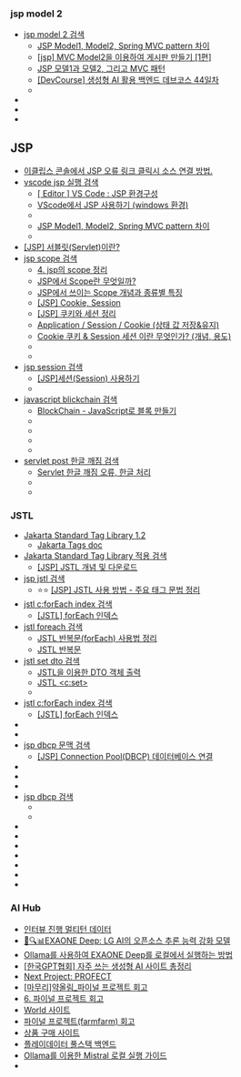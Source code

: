 ### jsp model 2
- [jsp model 2 검색](https://www.google.com/search?q=jsp+model+2&oq=jsp+model+2&gs_lcrp=EgZjaHJvbWUyCAgAEEUYHhg5MgcIARAAGIAEMgYIAhAAGB4yBggDEAAYHjIGCAQQABgeMgYIBRAAGB4yBggGEAAYHjIGCAcQABgeMgYICBAAGB4yBggJEAAYHtIBCDY5OTNqMGo3qAIAsAIA&sourceid=chrome&ie=UTF-8)
  - [JSP Model1, Model2, Spring MVC pattern 차이](https://velog.io/@chamroro/JSP-Model1-Model2-Spring-MVC-pattern-%EC%B0%A8%EC%9D%B4)
  - [[jsp] MVC Model2을 이용하여 게시판 만들기 [1편]](https://leeprogramer.tistory.com/35)
  - [JSP 모델1과 모델2, 그리고 MVC 패턴](https://hsp1116.tistory.com/9)
  - [[DevCourse] 생성형 AI 활용 백엔드 데브코스 44일차](https://codingga-dingga.tistory.com/386)
  - []()
- []()
- []()
- []()


## JSP
- [이클립스 콘솔에서 JSP 오류 링크 클릭시 소스 연결 방법.](https://macdev.tistory.com/170)
- [vscode jsp 실행 검색](https://www.google.com/search?q=vscode+jsp+%EC%8B%A4%ED%96%89&oq=vscode+jsp+&gs_lcrp=EgZjaHJvbWUqBwgBEAAYgAQyBggAEEUYOTIHCAEQABiABDIHCAIQABiABDIHCAMQABiABDIHCAQQABiABDIHCAUQABiABDIHCAYQABiABDIHCAcQABiABDIHCAgQABiABDIHCAkQABiABNIBCDQxOTBqMGo3qAIAsAIA&sourceid=chrome&ie=UTF-8#vhid=zephyr:0&vssid=atritem-https://plogds.tistory.com/995)
  - [[ Editor ] VS Code : JSP 환경구성](https://nevertrustbrutus.tistory.com/245)
  - [VScode에서 JSP 사용하기 (windows 환경)](https://pro-train.tistory.com/16)
  - []()
  - [JSP Model1, Model2, Spring MVC pattern 차이](https://velog.io/@chamroro/JSP-Model1-Model2-Spring-MVC-pattern-%EC%B0%A8%EC%9D%B4)
  - []()
- [[JSP] 서블릿(Servlet)이란?](https://mangkyu.tistory.com/14)
- [jsp scope 검색](https://www.google.com/search?q=jsp+scope&oq=jsp+scope+&gs_lcrp=EgZjaHJvbWUyCAgAEEUYHhg5MgYIARAAGB4yBggCEAAYHjIGCAMQABgeMgYIBBAAGB4yBggFEAAYHjIGCAYQABgeMgYIBxAAGB4yCAgIEAAYBRgeMggICRAAGAUYHtIBCDMyMDJqMGo3qAIAsAIA&sourceid=chrome&ie=UTF-8)
  - [4. jsp의 scope 정리](https://doitnow-man.tistory.com/entry/JSP-4-jsp%EC%9D%98-scope-%EC%A0%95%EB%A6%AC)
  - [JSP에서 Scope란 무엇일까?](https://wrd6774.tistory.com/16)
  - [JSP에서 쓰이는 Scope 개념과 종류별 특징](https://jjungslife.tistory.com/19)
  - [[JSP] Cookie, Session](https://ej-development-note.tistory.com/94)
  - [[JSP] 쿠키와 세션 정리](https://onevely.tistory.com/20)
  - [ Application / Session / Cookie (상태 값 저장&유지)](https://yeonee3219.tistory.com/150)
  - [ Cookie 쿠키 & Session 세션 이란 무엇인가? (개념, 용도)](https://creamilk88.tistory.com/101)
  - []()
  - []()
- [jsp session 검색](https://www.google.com/search?q=jsp+session&oq=jsp+session&gs_lcrp=EgZjaHJvbWUyBggAEEUYOTIHCAEQABiABDIHCAIQABiABDIHCAMQABiABDIHCAQQABiABDIHCAUQABiABDIHCAYQABiABDIGCAcQABgeMgYICBAAGB4yBggJEAAYHtIBCDIyNzlqMGo3qAIAsAIA&sourceid=chrome&ie=UTF-8)
  - [[JSP]세션(Session) 사용하기](https://m.blog.naver.com/hj_kim97/222574518040)
  - []()
- [javascript blickchain 검색](https://www.google.com/search?q=javascript+blickchain&oq=javascript+blickchain&gs_lcrp=EgZjaHJvbWUyBggAEEUYOTIJCAEQABgNGIAEMggIAhAAGA0YHjIICAMQABgNGB4yCAgEEAAYDRgeMggIBRAAGA0YHjIICAYQABgNGB4yCAgHEAAYDRgeMgoICBAAGAgYDRgeMgoICRAAGAgYDRge0gEIODcxNWowajeoAgCwAgA&sourceid=chrome&ie=UTF-8)
  - [BlockChain - JavaScript로 블록 만들기](https://bitkunst.tistory.com/entry/BlockChain-%EB%B8%94%EB%A1%9D-%EB%A7%8C%EB%93%A4%EA%B8%B0-1)
  - []()
  - []()
  - []()
  - []()
- [servlet post 한글 깨짐 검색](https://www.google.com/search?q=servlet+post+%ED%95%9C%EA%B8%80+%EA%B9%A8%EC%A7%90&oq=sevlet+post+&gs_lcrp=EgZjaHJvbWUqCAgCEAAYDRgeMgYIABBFGDkyCAgBEAAYDRgeMggIAhAAGA0YHjIICAMQABgNGB4yCAgEEAAYDRgeMggIBRAAGA0YHjIICAYQABgNGB4yCAgHEAAYDRgeMggICBAAGA0YHjIICAkQABgNGB7SAQg2Njk1ajBqN6gCALACAA&sourceid=chrome&ie=UTF-8)
  - [Servlet 한글 깨짐 오류, 한글 처리](https://kgvovc.tistory.com/34)
  - []()
  - []()



### JSTL
- [Jakarta Standard Tag Library 1.2](https://jakarta.ee/specifications/tags/1.2/)
  - [Jakarta Tags doc](https://jakarta.ee/specifications/tags/1.2/tagdocs/)
- [Jakarta Standard Tag Library 적용 검색](https://www.google.com/search?q=Jakarta+Standard+Tag+Library+%EC%A0%81%EC%9A%A9&newwindow=1&sca_esv=2b30a2d6adf9d914&ei=Q1e1aK2yB4XP1e8P4fGrkQM&ved=0ahUKEwjt34_WkLePAxWFZ_UHHeH4KjIQ4dUDCBA&uact=5&oq=Jakarta+Standard+Tag+Library+%EC%A0%81%EC%9A%A9&gs_lp=Egxnd3Mtd2l6LXNlcnAiI0pha2FydGEgU3RhbmRhcmQgVGFnIExpYnJhcnkg7KCB7JqpMgUQIRigATIFECEYoAEyBRAhGKABMgUQIRigAUj5GFDTA1jSF3ACeAGQAQCYAbQCoAGLD6oBBTItNi4xuAEDyAEA-AEBmAIFoALVBsICChAAGLADGNYEGEfCAgcQABiABBgTwgIGEAAYExgemAMAiAYBkAYKkgcHMi4wLjIuMaAH2h2yBwUyLTIuMbgHzgbCBwMwLjXIBwk&sclient=gws-wiz-serp)
  - [[JSP] JSTL 개념 및 다운로드](https://blog.naver.com/lgr0406/221721466381)
- [jsp jstl 검색](https://www.google.com/search?q=jsp+jstl&oq=jsp+jstl&gs_lcrp=EgZjaHJvbWUqBwgAEAAYgAQyBwgAEAAYgAQyBwgBEAAYgAQyBwgCEAAYgAQyBggDEAAYHjIGCAQQABgeMgYIBRBFGDwyBggGEEUYPDIGCAcQRRg90gEINTUzOGowajeoAgCwAgA&sourceid=chrome&ie=UTF-8)
  - ⭐⭐ [[JSP] JSTL 사용 방법 - 주요 태그 문법 정리](https://atoz-develop.tistory.com/entry/JSP-JSTL-%EC%82%AC%EC%9A%A9-%EB%B0%A9%EB%B2%95-%EC%A3%BC%EC%9A%94-%ED%83%9C%EA%B7%B8-%EB%AC%B8%EB%B2%95-%EC%A0%95%EB%A6%AC)
- [jstl c:forEach index 검색](https://www.google.com/search?q=jstl+c%3AforEach+index&oq=jstl+c%3AforEach+index&gs_lcrp=EgZjaHJvbWUyBggAEEUYOdIBCTQwNzA4ajBqN6gCALACAA&sourceid=chrome&ie=UTF-8)
  - [[JSTL] forEach 인덱스](https://bangyee.tistory.com/12)
- [jstl foreach 검색](https://www.google.com/search?q=jstl+foreach&oq=jstl+foreach&gs_lcrp=EgZjaHJvbWUqBwgAEAAYgAQyBwgAEAAYgAQyBwgBEAAYgAQyBwgCEAAYgAQyBwgDEAAYgAQyBwgEEAAYgAQyBwgFEAAYgAQyBwgGEAAYgAQyBggHEEUYPdIBCTEwNzA1ajBqN6gCALACAA&sourceid=chrome&ie=UTF-8)
  - [JSTL 반복문(forEach) 사용법 정리](https://thefif19wlsvy.tistory.com/61)
  - [JSTL 반복문](https://thefif19wlsvy.tistory.com/61)
- [jstl set dto 검색](https://www.google.com/search?q=jstl+set+dto&newwindow=1&sca_esv=fcb56211a55ba89b&ei=f122aMqREqmM2roPgLOQuQg&ved=0ahUKEwiKzZ7hirmPAxUphlYBHYAZJIcQ4dUDCBA&oq=jstl+set+dto&gs_lp=Egxnd3Mtd2l6LXNlcnAiDGpzdGwgc2V0IGR0bzILEAAYgAQYsAMYogQyCBAAGLADGO8FMggQABiwAxjvBTILEAAYgAQYsAMYogQyCBAAGLADGO8FSKMIUABYAHABeACQAQCYAQCgAQCqAQC4AQzIAQCYAgGgAgaYAwCIBgGQBgWSBwExoAcAsgcAuAcAwgcDMi0xyAcF&sclient=gws-wiz-serp)
  - [JSTL을 이용한 DTO 객체 출력](https://languagestory.tistory.com/35)
  - [JSTL <c:set>](https://k-develpoper.tistory.com/14)
  - []()
- [jstl c:forEach index 검색](https://www.google.com/search?q=jstl+c%3AforEach+index&oq=jstl+c%3AforEach+index&gs_lcrp=EgZjaHJvbWUyBggAEEUYOdIBCTQwNzA4ajBqN6gCALACAA&sourceid=chrome&ie=UTF-8)
  - [[JSTL] forEach 인덱스](https://bangyee.tistory.com/12)
- []()
- []()
- [jsp dbcp 문맥 검색](https://www.google.com/search?q=jsp+dbcp+%EB%AC%B8%EB%A7%A5&oq=jsp+dbcp+%EB%AC%B8%EB%A7%A5&gs_lcrp=EgZjaHJvbWUyBggAEEUYOTIHCAEQIRigATIHCAIQIRigATIHCAMQIRigATIHCAQQIRigAdIBCDQ1NDNqMGo3qAIAsAIA&sourceid=chrome&ie=UTF-8)
  - [[JSP] Connection Pool(DBCP) 데이터베이스 연결](https://velog.io/@owozz/JSP-Connection-PoolDBCP-%EB%8D%B0%EC%9D%B4%ED%84%B0%EB%B2%A0%EC%9D%B4%EC%8A%A4-%EC%97%B0%EA%B2%B0)
- []()
- []()
- []()
- [jsp dbcp 검색](https://www.google.com/search?q=jsp+dbcp&oq=jsp+dbcp&gs_lcrp=EgZjaHJvbWUyBggAEEUYOTIHCAEQIRigATIHCAIQIRigAdIBCDQyMjVqMGo3qAIAsAIA&sourceid=chrome&ie=UTF-8)
  - []()
  - []()
- []()
- []()
- []()
- []()
- []()
- []()
- []()

### AI Hub
- [인터뷰 진행 멀티턴 데이터](https://www.aihub.or.kr/aihubdata/data/view.do?pageIndex=1&currMenu=115&topMenu=100&srchOptnCnd=OPTNCND001&searchKeyword=&srchDetailCnd=DETAILCND001&srchOrder=ORDER001&srchPagePer=80&srchDataRealmCode=REALM002&aihubDataSe=data&dataSetSn=71860)
- [🤖🔍📊EXAONE Deep: LG AI의 오픈소스 추론 능력 강화 모델](https://fornewchallenge.tistory.com/entry/%F0%9F%A4%96%F0%9F%94%8D%F0%9F%93%8AEXAONE-Deep-LG-AI%EC%9D%98-%EC%98%A4%ED%94%88%EC%86%8C%EC%8A%A4-%EC%B6%94%EB%A1%A0-%EB%8A%A5%EB%A0%A5-%EA%B0%95%ED%99%94-%EB%AA%A8%EB%8D%B8)
- [Ollama를 사용하여 EXAONE Deep를 로컬에서 실행하는 방법](https://apidog.com/kr/blog/run-exaone-deep-with-ollama-kr/)
- [[한국GPT협회] 자주 쓰는 생성형 AI 사이트 총정리](https://contents.premium.naver.com/market/note/contents/240428210518074zl)
- [Next Project: PROFECT](https://profect.goorm.io/showcase)
- [[마무리]약올림_파이널 프로젝트 회고](https://hazel-developer.tistory.com/149)
- [6. 파이널 프로젝트 회고](https://jnaa.tistory.com/entry/6-%ED%8C%8C%EC%9D%B4%EB%84%90-%ED%94%84%EB%A1%9C%EC%A0%9D%ED%8A%B8-%ED%9A%8C%EA%B3%A0-1)
- [World 사이트 ](https://github.com/jnaacode/helloworld/tree/main?tab=readme-ov-file)
- [파이널 프로젝트(farmfarm) 회고](https://nanazzoo.github.io/posts/%ED%8C%8C%EC%9D%B4%EB%84%90-%ED%94%84%EB%A1%9C%EC%A0%9D%ED%8A%B8(FarmFarm)-%ED%9A%8C%EA%B3%A0/)
- [상품 구매 사이트](https://whiteclouds-dev.tistory.com/33)
- [플레이데이터 풀스택 백엔드 ](https://velog.io/@lavella/%ED%94%8C%EB%A0%88%EC%9D%B4%EB%8D%B0%EC%9D%B4%ED%84%B0-%ED%92%80%EC%8A%A4%ED%83%9D-%EB%B0%B1%EC%97%94%EB%93%9C-9%EA%B8%B0-9%EC%9B%94-1%EC%A3%BC%EC%B0%A8-%ED%9A%8C%EA%B3%A0-25%EC%A3%BC%EC%B0%A8)
- [Ollama를 이용한 Mistral 로컬 실행 가이드](https://devopslog.tistory.com/142)
- []()